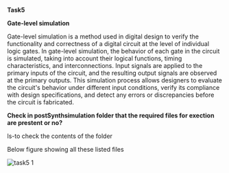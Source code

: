 **Task5**

**Gate-level simulation**

Gate-level simulation is a method used in digital design to verify the functionality and correctness of a digital circuit at the level of individual logic gates. In gate-level simulation, the behavior of each gate in the circuit is simulated, taking into account their logical functions, timing characteristics, and interconnections. Input signals are applied to the primary inputs of the circuit, and the resulting output signals are observed at the primary outputs. This simulation process allows designers to evaluate the circuit's behavior under different input conditions, verify its compliance with design specifications, and detect any errors or discrepancies before the circuit is fabricated.

**Check in postSynthsimulation folder that the required files for exection are prestent or no?**

ls-to check the contents of the folder


Below figure showing all these listed files

![task5 1](https://github.com/Rohansom2003/Rohan/assets/160768851/838cacae-ad68-4790-8aac-0acf278679f1)












